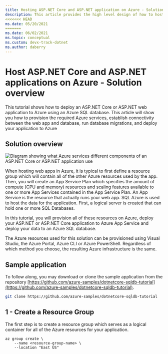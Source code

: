 ```yaml
---
title: Hosting ASP.NET Core and ASP.NET application on Azure - Solution overview
description: This article provides the high level design of how to host ASP.NET Core and ASP.NET web applications and APIs on Azure
<<<<<<< HEAD
ms.date: 05/20/2021
=======
ms.date: 06/02/2021
ms.topic: conceptual
ms.custom: devx-track-dotnet
ms.author: daberry
---
```


# Host ASP.NET Core and ASP.NET applications on Azure - Solution overview

This tutorial shows how to deploy an ASP.NET Core or ASP.NET web application to Azure using an Azure SQL database. This article will show you how to provision the required
Azure services, establish connectivity between the web app and database, run database migrations, and deploy your application to Azure

## Solution overview

![Diagram showing what Azure services different components of an ASP.NET Core or ASP.NET application use](..\media\aspnet-app.png)

When hosting web apps in Azure, it is typical to first define a resource group which will contain all of the other Azure resources used by the app.  Then, you will create an App Service Plan which specifies the amount of compute (CPU and memory) resources and scaling features available to one or more App Services contained in the App Service Plan.  An App Service is the resource that actually runs your web app.  SQL Azure is used to host the data for the application.  First, a logical server is created that can hold one or more SQL Databases.

In this tutorial, you will provision all of these resources on Azure, deploy your ASP.NET or ASP.NET Core application to Azure App Service and deploy your data to an Azure SQL database.

The Azure resources used for this solution can be provisioned using Visual Studio, the Azure Portal, Azure CLI or Azure PowerShell.  Regardless of which method you choose, the resulting Azure infrastructure is the same.

## Sample application

To follow along, you may download or clone the sample application from the repository [https://github.com/azure-samples/dotnetcore-sqldb-tutorial](https://github.com/azure-samples/dotnetcore-sqldb-tutorial).

```bash
git clone https://github.com/azure-samples/dotnetcore-sqldb-tutorial
```

## 1 - Create a Resource Group

The first step is to create a resource group which serves as a logical container for all of the Azure resources for your application.

```azurecli
az group create \
    --name <resource-group-name> \
    --location "East US"
```
